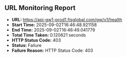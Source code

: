 ## URL Monitoring Report

- **URL:** https://api-gw1-prod1.fisglobal.com/gw/v1/health
- **Start Time:** 2025-09-02T16:46:48.921158
- **End Time:** 2025-09-02T16:46:49.041779
- **Total Time Taken:** 0.120621 seconds
- **HTTP Status Code:** 403
- **Status:** Failure
- **Failure Reason:** HTTP Status Code: 403
